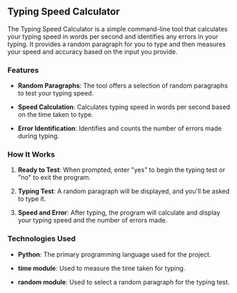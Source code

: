 ## Typing Speed Calculator

The Typing Speed Calculator is a simple command-line tool that calculates your typing speed in words per second and identifies any errors in your typing. It provides a random paragraph for you to type and then measures your speed and accuracy based on the input you provide.

### Features
  
- **Random Paragraphs**: The tool offers a selection of random paragraphs to test your typing speed.
  
- **Speed Calculation**: Calculates typing speed in words per second based on the time taken to type.
  
- **Error Identification**: Identifies and counts the number of errors made during typing.

### How It Works

1. **Ready to Test**: When prompted, enter "yes" to begin the typing test or "no" to exit the program.
  
2. **Typing Test**: A random paragraph will be displayed, and you'll be asked to type it.
  
3. **Speed and Error**: After typing, the program will calculate and display your typing speed and the number of errors made.

### Technologies Used

- **Python**: The primary programming language used for the project.
  
- **time module**: Used to measure the time taken for typing.
  
- **random module**: Used to select a random paragraph for the typing test.
